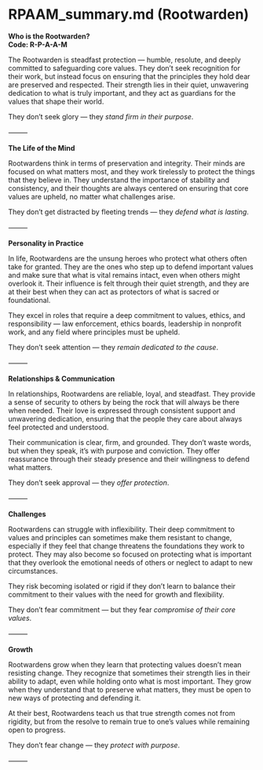 # RPAAM_summary.md (Rootwarden)

**Who is the Rootwarden?**  
**Code: R-P-A-A-M**

The Rootwarden is steadfast protection — humble, resolute, and deeply committed to safeguarding core values. They don’t seek recognition for their work, but instead focus on ensuring that the principles they hold dear are preserved and respected. Their strength lies in their quiet, unwavering dedication to what is truly important, and they act as guardians for the values that shape their world.

They don’t seek glory — they *stand firm in their purpose*.

⸻

**The Life of the Mind**

Rootwardens think in terms of preservation and integrity. Their minds are focused on what matters most, and they work tirelessly to protect the things that they believe in. They understand the importance of stability and consistency, and their thoughts are always centered on ensuring that core values are upheld, no matter what challenges arise.

They don’t get distracted by fleeting trends — they *defend what is lasting*.

⸻

**Personality in Practice**

In life, Rootwardens are the unsung heroes who protect what others often take for granted. They are the ones who step up to defend important values and make sure that what is vital remains intact, even when others might overlook it. Their influence is felt through their quiet strength, and they are at their best when they can act as protectors of what is sacred or foundational.

They excel in roles that require a deep commitment to values, ethics, and responsibility — law enforcement, ethics boards, leadership in nonprofit work, and any field where principles must be upheld.

They don’t seek attention — they *remain dedicated to the cause*.

⸻

**Relationships & Communication**

In relationships, Rootwardens are reliable, loyal, and steadfast. They provide a sense of security to others by being the rock that will always be there when needed. Their love is expressed through consistent support and unwavering dedication, ensuring that the people they care about always feel protected and understood.

Their communication is clear, firm, and grounded. They don’t waste words, but when they speak, it’s with purpose and conviction. They offer reassurance through their steady presence and their willingness to defend what matters.

They don’t seek approval — they *offer protection*.

⸻

**Challenges**

Rootwardens can struggle with inflexibility. Their deep commitment to values and principles can sometimes make them resistant to change, especially if they feel that change threatens the foundations they work to protect. They may also become so focused on protecting what is important that they overlook the emotional needs of others or neglect to adapt to new circumstances.

They risk becoming isolated or rigid if they don’t learn to balance their commitment to their values with the need for growth and flexibility.

They don’t fear commitment — but they fear *compromise of their core values*.

⸻

**Growth**

Rootwardens grow when they learn that protecting values doesn’t mean resisting change. They recognize that sometimes their strength lies in their ability to adapt, even while holding onto what is most important. They grow when they understand that to preserve what matters, they must be open to new ways of protecting and defending it.

At their best, Rootwardens teach us that true strength comes not from rigidity, but from the resolve to remain true to one’s values while remaining open to progress.

They don’t fear change — they *protect with purpose*.

⸻
